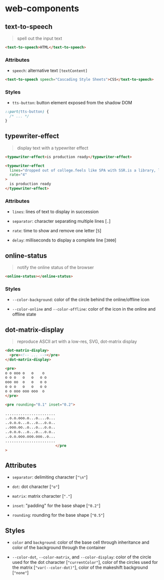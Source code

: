 # web-components

## text-to-speech

> spell out the input text

```html
<text-to-speech>HTML</text-to-speech>
```

### Attributes

- `speech`: alternative text `[textContent]`

```html
<text-to-speech speech="Cascading Style Sheets">CSS</text-to-speech>
```

### Styles

- `tts-button`: button element exposed from the shadow DOM

```css
::part(tts-button) {
  /* ... */
}
```

## typewriter-effect

> display text with a typewriter effect

```html
<typewriter-effect>is production ready</typewriter-effect>
```

```html
<typewriter-effect
  lines="dropped out of college.feels like SPA with SSR.is a library, like React"
  rate="4"
>
  is production ready
</typewriter-effect>
```

### Attributes

- `lines`: lines of text to display in succession

- `separator`: character separating multiple lines [`.`]

- `rate`: time to show and remove one letter [`5`]

- `delay`: milliseconds to display a complete line [`3000`]

## online-status

> notify the online status of the browser

```html
<online-status></online-status>
```

### Styles

- `--color-background`: color of the circle behind the online/offline icon

- `--color-online` and `--color-offline`: color of the icon in the online and offline state

## dot-matrix-display

> reproduce ASCII art with a low-res, SVG, dot-matrix display

```html
<dot-matrix-display>
  <pre><!-- ... --></pre>
</dot-matrix-display>
```

```html
<pre>
o o ooo o   o    o 
o o o   o   o   o o
ooo oo  o   o   o o
o o o   o   o   o o
o o ooo ooo ooo  o 
</pre>
```

```html
<pre rounding="0.1" inset="0.2">
                       
.......................
..o.o.ooo.o...o....o...
..o.o.o...o...o...o.o..
..ooo.oo..o...o...o.o..
..o.o.o...o...o...o.o..
..o.o.ooo.ooo.ooo..o...
.......................
                       </pre
>
```

## Attributes

- `separator`: delimiting character [`"\n"`]

- `dot`: dot character [`"o"`]

- `matrix`: matrix character [`"."`]

- `inset`: "padding" for the base shape [`"0.2"`]

- `rounding`: rounding for the base shape [`"0.5"`]

## Styles

- `color` and `background`: color of the base cell through inheritance and color of the background through the container

- `--color-dot`, `--color-matrix`, and `--color-display`: color of the circle used for the dot character [`"currentColor"`], color of the circles used for the matrix [`"var(--color-dot)"`], color of the makeshift background [`"none"`]
